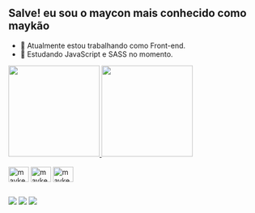 ## Salve! eu sou o maycon mais conhecido como maykão

- 🔭 Atualmente estou trabalhando como Front-end.
- 🌱 Estudando JavaScript e SASS no momento.

<div>
   <a href="https://github.com/mayconnn"> 
   <img height="180rem" src="https://github-readme-stats.vercel.app/api?username=mayconnn&show_icons=true&theme=dark&include_all_commits=true&count_private=true"/>
   <img height="180rem" src="https://github-readme-stats.vercel.app/api/top-langs/?username=mayconnn&layout=compact&langs_count=16&theme=dark"/>
</div>
<div style="display: inline-block"><br>
   <img align="center" alt="mayke-HTML" height="30" width="40" src="https://cdn.jsdelivr.net/gh/devicons/devicon/icons/html5/html5-original.svg"/>  
   <img align="center" alt="mayke-CSS" height="30" width="40" src="https://cdn.jsdelivr.net/gh/devicons/devicon/icons/css3/css3-original.svg"/>
   <img align="center" alt="mayke-JS" height="30" width="40" src="https://cdn.jsdelivr.net/gh/devicons/devicon/icons/javascript/javascript-original.svg"/>
</div>  
  
  ##
  
 <div>
   <a href="https://www.twitch.tv/mykejg" target="_blank"><img src="https://img.shields.io/badge/Twitch-9146FF?style=for-the-badge&logo=twitch&logoColor=white" target="_blank"></a>
   <a href="https://discord.gg/Maykão#1274" target="_blank"><img src="https://img.shields.io/badge/Discord-7289DA?style=for-the-badge&logo=discord&logoColor=white" targetr="_blank"></a>
   <a href="https://www.linkedin.com/in/maycon-gonçalves-955005210/" target="_blank"> <img src="https://img.shields.io/badge/-LinkedIn-%230077B5?style=for-the-badge&logo=linkedin&logoColor=white" target="_blank"></a>
 </div>
